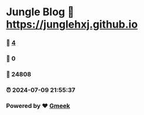 # Jungle Blog :link: https://junglehxj.github.io 
### :page_facing_up: [4](https://junglehxj.github.io/tag.html) 
### :speech_balloon: 0 
### :hibiscus: 24808 
### :alarm_clock: 2024-07-09 21:55:37 
### Powered by :heart: [Gmeek](https://github.com/Meekdai/Gmeek)
